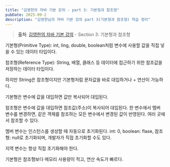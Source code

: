 ```yaml
---
title: "김영한의 자바 기본 강의 - part 3: 기본형과 참조형"
pubDate: 2025-09-2
description: "김영한님의 자바 기본 강의 part 3(기본형과 참조형) 학습 정리"
---
```


> **출처**: [김영한의 자바 기본 강의](https://inf.run/2714a) - Section 3: 기본형과 참조형

기본형(Primitive Type): int, ling, double, boolean처럼 변수에 사용할 값을 직접 넣을 수 있는 데이터 타입이다.

참조형(Reference Type): String, 배열, 클래스 등 데이터에 접근하기 위한 참조값을 저장하는 데이터 타입이다.

하지만 String은 참조형이지만 기본형처럼 문자값을 바로 대입하거나 + 연산이 가능하다.

기본형은 변수에 값을 대입하면 값만 복사되어 대입된다.

참조형은 변수에 값을 대입하면 참조값(주소)이 복사되어 대입된다. 한 변수에서 멤버 변수를 변경하면, 같은 객체를 참조하는 모든 변수에서 변경된 값이 반영된다. 여러 곳에서 참조할 수 있다.

멤버 변수는 인스턴스를 생성할 때 자동으로 초기화된다. int: 0, boolean: flase, 참조형: null로 초기화되며, 개발자가 직접 초기화할 수도 있다.

지역 변수는 항상 직접 초기화해야 한다.

기본형은 참조형보다 메모리 사용량이 적고, 연산 속도가 빠르다.
